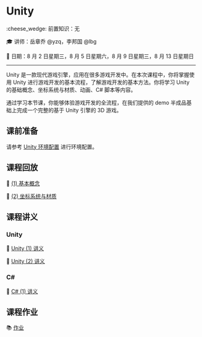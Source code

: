 # Unity

:cheese_wedge: 前置知识：无

:mortar_board: 讲师：岳章乔 @yzq，李邦国 @lbg

:date: 日期：8 月 2 日星期三，8 月 5 日星期六，8 月 9 日星期三，8 月 13 日星期日

---

Unity 是一款现代游戏引擎，应用在很多游戏开发中。在本次课程中，你将掌握使用 Unity 进行游戏开发的基本流程，了解游戏开发的基本方法。你将学习 Unity 的基础概念、坐标系统与材质、动画、C# 脚本等内容。

通过学习本节课，你能够体验游戏开发的全流程，在我们提供的 demo 半成品基础上完成一个完整的基于 Unity 引擎的 3D 游戏。

## 课前准备

请参考 [Unity 环境配置](/game/env) 进行环境配置。

## 课程回放

:movie_camera: [(1) 基本概念](https://www.bilibili.com/video/BV1rM4y1H7C1)

:movie_camera: [(2) 坐标系统与材质](https://www.bilibili.com/video/BV1nu411p7kt)

## 课程讲义

### Unity

:memo: [Unity (1) 讲义](/pdfs/unity-1.pdf)

:memo: [Unity (2) 讲义](/pdfs/unity-2.pdf)

### C\#

:memo: [C# (1) 讲义](/pdfs/csharp-1.pdf)

## 课程作业

:books: [作业](https://github.com/sast-summer-training-2023/sast2023-unity)
